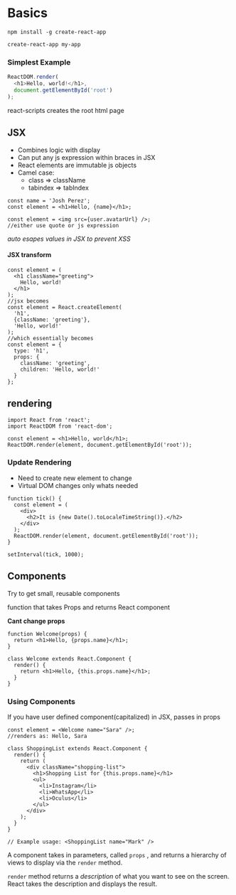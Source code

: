 # Basics

`npm install -g create-react-app`

`create-react-app my-app`

### Simplest Example

```js
ReactDOM.render(
  <h1>Hello, world!</h1>,
  document.getElementById('root')
);
```

react-scripts creates the root html page

## JSX

- Combines logic with display
- Can put any js expression within braces in JSX
- React elements are immutable js objects
- Camel case: 
  - class => className 
  - tabindex => tabIndex

```react
const name = 'Josh Perez';
const element = <h1>Hello, {name}</h1>;

const element = <img src={user.avatarUrl} />;
//either use quote or js expression
```

*auto esapes values in JSX to prevent XSS*

#### JSX transform

```react
const element = (
  <h1 className="greeting">
    Hello, world!
  </h1>
);
//jsx becomes
const element = React.createElement(
  'h1',
  {className: 'greeting'},
  'Hello, world!'
);
//which essentially becomes
const element = {
  type: 'h1',
  props: {
    className: 'greeting',
    children: 'Hello, world!'
  }
};
```

## rendering

```react
import React from 'react';
import ReactDOM from 'react-dom';

const element = <h1>Hello, world</h1>;
ReactDOM.render(element, document.getElementById('root'));
```

### Update Rendering

- Need to create new element to change
- Virtual DOM changes only whats needed

```react
function tick() {
  const element = (
    <div>
      <h2>It is {new Date().toLocaleTimeString()}.</h2>
    </div>
  );
  ReactDOM.render(element, document.getElementById('root'));
}

setInterval(tick, 1000);
```

## Components

Try to get small, reusable components

function that takes Props and returns React component

**Cant change props**

```react
function Welcome(props) {
  return <h1>Hello, {props.name}</h1>;
}

class Welcome extends React.Component {
  render() {
    return <h1>Hello, {this.props.name}</h1>;
  }
}
```

### Using Components

If you have user defined component(capitalized) in JSX, passes in props

```react
const element = <Welcome name="Sara" />;
//renders as: Hello, Sara
```











```react
class ShoppingList extends React.Component {
  render() {
    return (
      <div className="shopping-list">
        <h1>Shopping List for {this.props.name}</h1>
        <ul>
          <li>Instagram</li>
          <li>WhatsApp</li>
          <li>Oculus</li>
        </ul>
      </div>
    );
  }
}

// Example usage: <ShoppingList name="Mark" />
```

A component takes in parameters, called `props` , and returns a hierarchy of views to display via the `render` method.

`render` method returns a *description* of what you want to see on the screen. React takes the description and displays the result.